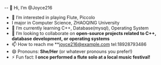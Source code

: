-- 👋 Hi, I’m @Joyce216
- 👀 I’m interested in playing Flute, Piccolo
- I major in Computer Science, ZHAOQING University
- 🌱 I’m currently learning C++, Database(mysql), Operating System
- 💞 I’m looking to collaborate on **open-source projects related to C++, database development, or operating systems**
- 📫 How to reach me **joyce216@example.com tel:18928793486
- 😄 Pronouns: **She/Her** (or whatever pronouns you prefer!)
- ⚡ Fun fact: **I once performed a flute solo at a local music festival!**
